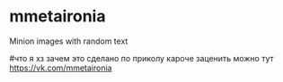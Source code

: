 # mmetaironia
Minion images with random text

#что
я хз зачем это сделано по приколу кароче заценить можно тут https://vk.com/mmetaironia

